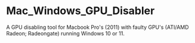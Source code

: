 # Mac_Windows_GPU_Disabler
A GPU disabling tool for Macbook Pro's (2011) with faulty GPU's (ATI/AMD Radeon; Radeongate) running Windows 10 or 11.
